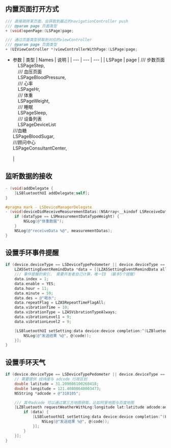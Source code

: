 <a name="RaC4u"></a>
## 内置页面打开方式
```objectivec
/// 直接跳转某页面，会获取到最近的navigationController push
/// @param page 页面类型
+ (void)openPage:(LSPage)page;

/// 通过页面类型获取到对应的viewController
/// @param page 页面类型
+ (UIViewController *)viewControllerWithPage:(LSPage)page;
```

- 参数
| 类型 | Names | 说明 |
| --- | --- | --- |
| LSPage | page | /// 步数页面<br />    LSPageStep,<br />    /// 血压页面<br />    LSPageBloodPressure,<br />    /// 心率<br />    LSPageHr,<br />    /// 体重<br />    LSPageWeight,<br />    /// 睡眠<br />    LSPageSleep,<br />    /// 设备列表<br />    LSPageDeviceList<br />    ///血糖<br />    LSPageBloodSugar,<br />    ///顾问中心<br />    LSPageConsultantCenter,<br />​<br /> |



<a name="kZ64y"></a>
## 监听数据的接收
```objectivec
- (void)addDelegate {
	[LSBluetoothUI addDelegate:self];
}

#pragma mark - LSDeviceManagerDelegate
- (void)deviceDidReceiveMeasurementDatas:(NSArray<__kindof LSReceiveData *> *)measurementDatas dataType:(LSMeasurementDataType)dataType {
    if (dataType == LSMeasurementDataTypeWeight) {
        NSLog(@"体重数据");
    }
    NSLog(@"receiveData %@", measurementDatas);
}

```
<a name="am0wW"></a>
## 设置手环事件提醒
```objectivec
if (device.deviceType == LSDeviceTypePedometer || device.deviceType == LSDeviceTypeBand) {
    LZA5SettingEventRemindData *data = [[LZA5SettingEventRemindData alloc] init];
    /// 事件提醒的索引， 需要开发者自己计算，唯一ID （最多5个提醒）
    data.index = 1;
    data.enable = YES;
    data.hour = 11;
    data.minute = 59;
    data.des = @"喝水";
    data.repeatFlag = LZA5RepeatTimeFlagAll;
    data.vibrationTime = 10;
    data.vibrationType = LZA5VibrationTypeAlways;
    data.vibrationLevel1 = 9;
    data.vibrationLevel2 = 9;

    [LSBluetoothUI setSetting:data device:device completion:^(LZBluetoothErrorCode code) {
        NSLog(@"发送结果 %@", @(code));
    }];
}
```
<a name="liXEp"></a>
## 设置手环天气
```objectivec
if (device.deviceType == LSDeviceTypePedometer || device.deviceType == LSDeviceTypeBand) {
    // 需要提供 经纬度与 adcode 行政区划
    double latitude = 31.209086100260418;
    double longitude = 121.40808648003473;
    NSString *adcode = @"310105";

    /// 其中adcode 可以通过第三方地图获取，比如阿里地图与百度地图
    [LZBluetooth requestWeatherWithLng:longitude lat:latitude adcode:adcode completion:^(NSInteger code, NSString * _Nonnull msg, LZWeatherData * _Nonnull data) {
        if (data) {
            [LSBluetoothUI setSetting:data device:device completion:^(LZBluetoothErrorCode code) {
                NSLog(@"发送结果 %@", @(code));
            }];
        }
    }];
}
```
<a name="PAOD4"></a>
## 

